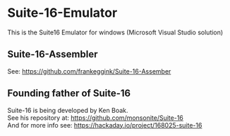 # Suite-16-Emulator

This is the Suite16 Emulator for windows (Microsoft Visual Studio solution)

## Suite-16-Assembler
See: https://github.com/frankeggink/Suite-16-Assember

## Founding father of Suite-16
Suite-16 is being developed by Ken Boak.  <br/>
See his repository at: https://github.com/monsonite/Suite-16  <br/>
And for more info see: https://hackaday.io/project/168025-suite-16  <br/>
